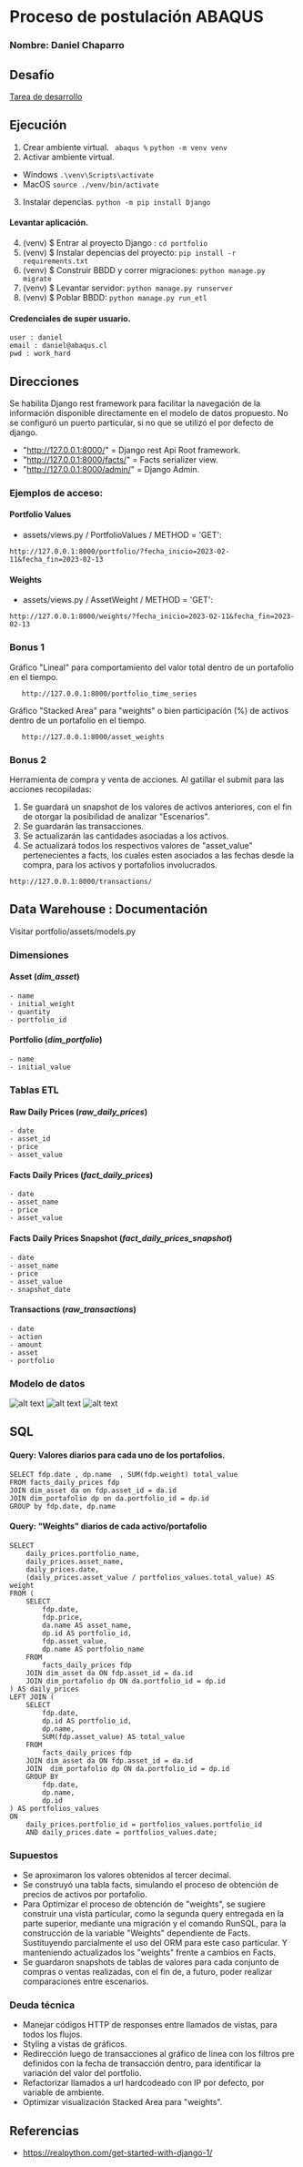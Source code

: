 # Proceso de postulación ABAQUS
### Nombre: Daniel Chaparro
## Desafío

[Tarea de desarrollo](https://abaquscl.notion.site/Pregunta-t-cnica-d00b3f926b0845edaec7f198919c83d4#05fc6764f6454751886a5f15b5070323)


## Ejecución


1. Crear ambiente virtual. 
``` abaqus %```
```python -m venv venv```
2. Activar ambiente virtual.
- Windows
```.\venv\Scripts\activate```
- MacOS
```source ./venv/bin/activate```
3. Instalar depencias.
```python -m pip install Django```




#### Levantar aplicación. 
4.  (venv) $ Entrar al proyecto Django : ```cd portfolio```
5.  (venv) $ Instalar depencias del proyecto: ```pip install -r requirements.txt```
6.  (venv) $ Construir BBDD y correr migraciones: ```python manage.py migrate```
7.  (venv) $ Levantar servidor: ```python manage.py runserver```
8.  (venv) $ Poblar BBDD: ```python manage.py run_etl```


#### Credenciales de super usuario.
```
user : daniel
email : daniel@abaqus.cl
pwd : work_hard
```

## Direcciones
Se habilita Django rest framework para facilitar la navegación de la información disponible directamente en el modelo de datos propuesto. 
No se configuró un puerto particular, si no que se utilizó el por defecto de django.

-   "http://127.0.0.1:8000/" = Django rest Api Root framework.
-   "http://127.0.0.1:8000/facts/" = Facts serializer view.
-   "http://127.0.0.1:8000/admin/" = Django Admin.


### Ejemplos de acceso:

#### Portfolio Values
- assets/views.py / PortfolioValues / METHOD = 'GET':

```
http://127.0.0.1:8000/portfolio/?fecha_inicio=2023-02-11&fecha_fin=2023-02-13
```

#### Weights
- assets/views.py / AssetWeight / METHOD = 'GET':
```
http://127.0.0.1:8000/weights/?fecha_inicio=2023-02-11&fecha_fin=2023-02-13
```

### Bonus 1
Gráfico "Lineal" para comportamiento del valor total dentro de un portafolio en el tiempo.
```
   http://127.0.0.1:8000/portfolio_time_series
``` 
Gráfico "Stacked Area" para "weights" o bien participación (%) de activos dentro de un portafolio en el tiempo.
```
   http://127.0.0.1:8000/asset_weights
``` 
### Bonus 2

Herramienta de compra y venta de acciones. 
Al gatillar el submit para las acciones recopiladas:
1. Se guardará un snapshot de los valores de activos anteriores, con el fin de otorgar la posibilidad de analizar "Escenarios".
2. Se guardarán las transacciones.
3. Se actualizarán las cantidades asociadas a los activos.
4. Se actualizará todos los respectivos valores de "asset_value" pertenecientes a facts, los cuales esten asociados a las fechas desde la compra, para los activos y portafolios involucrados.
```
http://127.0.0.1:8000/transactions/
```
## Data Warehouse : Documentación
Visitar portfolio/assets/models.py

### Dimensiones
#### Asset  (_dim_asset_)
    - name
    - initial_weight
    - quantity
    - portfolio_id


#### Portfolio (_dim_portfolio_)
    - name
    - initial_value

### Tablas ETL 

#### Raw Daily Prices  (_raw_daily_prices_)
    - date
    - asset_id
    - price
    - asset_value
#### Facts Daily Prices (_fact_daily_prices_)
    - date
    - asset_name
    - price
    - asset_value
#### Facts Daily Prices Snapshot (_fact_daily_prices_snapshot_)
    - date
    - asset_name
    - price
    - asset_value
    - snapshot_date
#### Transactions (_raw_transactions_)
    - date
    - action
    - amount
    - asset
    - portfolio

### Modelo de datos

![alt text](./portfolio/assets/data/img/facts_model.png "Facts")
![alt text](./portfolio/assets/data/img/dim_asset_portfolio.png "Asset Dimension")
![alt text](./portfolio/assets/data/img/db_tables_extraction.png "DW")


## SQL

#### Query: Valores diarios para cada uno de los portafolios.
```
SELECT fdp.date , dp.name  , SUM(fdp.weight) total_value 
FROM facts_daily_prices fdp 
JOIN dim_asset da on fdp.asset_id = da.id
JOIN dim_portafolio dp on da.portfolio_id = dp.id
GROUP by fdp.date, dp.name 
```
#### Query: "Weights" diarios de cada activo/portafolio
```
SELECT 
    daily_prices.portfolio_name,
    daily_prices.asset_name,
    daily_prices.date,
    (daily_prices.asset_value / portfolios_values.total_value) AS weight
FROM (
    SELECT 
        fdp.date, 
        fdp.price, 
        da.name AS asset_name, 
        dp.id AS portfolio_id, 
        fdp.asset_value, 
        dp.name AS portfolio_name
    FROM 
        facts_daily_prices fdp 
    JOIN dim_asset da ON fdp.asset_id = da.id
    JOIN dim_portafolio dp ON da.portfolio_id = dp.id
) AS daily_prices
LEFT JOIN (
    SELECT 
        fdp.date, 
        dp.id AS portfolio_id, 
        dp.name, 
        SUM(fdp.asset_value) AS total_value
    FROM 
        facts_daily_prices fdp 
    JOIN dim_asset da ON fdp.asset_id = da.id
    JOIN  dim_portafolio dp ON da.portfolio_id = dp.id
    GROUP BY 
        fdp.date, 
        dp.name, 
        dp.id
) AS portfolios_values
ON 
    daily_prices.portfolio_id = portfolios_values.portfolio_id 
    AND daily_prices.date = portfolios_values.date;
```

### Supuestos

- Se aproximaron los valores obtenidos al tercer decimal.
- Se construyó una tabla facts, simulando el proceso de obtención de precios de activos por portafolio.
- Para Optimizar el proceso de obtención de "weights", se sugiere construir una vista particular, como la segunda query entregada en la parte superior, mediante una migración y el comando RunSQL, para la construcción de la variable "Weights" dependiente de Facts.  Sustituyendo parcialmente el uso del ORM para este caso particular. Y manteniendo actualizados los "weights" frente a cambios en Facts.
- Se guardaron snapshots de tablas de valores para cada conjunto de compras o ventas realizadas, con el fin de, a futuro, poder realizar comparaciones entre escenarios.

### Deuda técnica
- Manejar códigos HTTP de responses entre llamados de vistas, para todos los flujos.
- Styling a vistas de gráficos.
- Redirección luego de transacciones al gráfico de linea con los filtros pre definidos con la fecha de transacción dentro, para identificar la variación del valor del portfolio.
- Refactorizar llamados a url hardcodeado con IP por defecto, por variable de ambiente.
- Optimizar visualización Stacked Area para "weights".


## Referencias
- https://realpython.com/get-started-with-django-1/